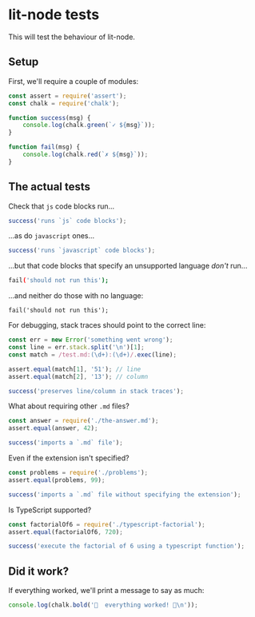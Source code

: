 # lit-node tests

This will test the behaviour of lit-node.

## Setup

First, we'll require a couple of modules:

```js
const assert = require('assert');
const chalk = require('chalk');

function success(msg) {
	console.log(chalk.green(`✓ ${msg}`));
}

function fail(msg) {
	console.log(chalk.red(`✗ ${msg}`));
}
```

## The actual tests

Check that `js` code blocks run...

```js
success('runs `js` code blocks');
```

...as do `javascript` ones...

```javascript
success('runs `javascript` code blocks');
```

...but that code blocks that specify an unsupported language *don't* run...

```bash
fail('should not run this');
```

...and neither do those with no language:

```
fail('should not run this');
```

For debugging, stack traces should point to the correct line:

```js
const err = new Error('something went wrong');
const line = err.stack.split('\n')[1];
const match = /test.md:(\d+):(\d+)/.exec(line);

assert.equal(match[1], '51'); // line
assert.equal(match[2], '13'); // column

success('preserves line/column in stack traces');
```

What about requiring other `.md` files?

```js
const answer = require('./the-answer.md');
assert.equal(answer, 42);

success('imports a `.md` file');
```

Even if the extension isn't specified?

```js
const problems = require('./problems');
assert.equal(problems, 99);

success('imports a `.md` file without specifying the extension');
```

Is TypeScript supported?
```typescript
const factorialOf6 = require('./typescript-factorial');
assert.equal(factorialOf6, 720);

success('execute the factorial of 6 using a typescript function');
```

## Did it work?

If everything worked, we'll print a message to say as much:

```js
console.log(chalk.bold('🎉  everything worked! 🎉\n'));
```
